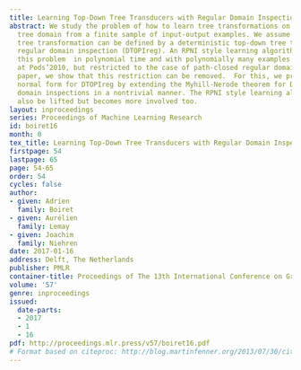 ```yaml
---
title: Learning Top-Down Tree Transducers with Regular Domain Inspection
abstract: We study the problem of how to learn tree transformations on a given regular
  tree domain from a finite sample of input-output examples. We assume that the target
  tree transformation can be defined by a deterministic top-down tree transducer with
  regular domain inspection (DTOPIreg). An RPNI style learning algorithm that solves
  this problem  in polynomial time and with polynomially many examples was presented
  at Pods’2010, but restricted to the case of path-closed regular domains. In this
  paper, we show that this restriction can be removed.  For this, we present a new
  normal form for DTOPIreg by extending the Myhill-Nerode theorem for DTOP to regular
  domain inspections in a nontrivial manner. The RPNI style learning algorithm can
  also be lifted but becomes more involved too.
layout: inproceedings
series: Proceedings of Machine Learning Research
id: boiret16
month: 0
tex_title: Learning Top-Down Tree Transducers with Regular Domain Inspection
firstpage: 54
lastpage: 65
page: 54-65
order: 54
cycles: false
author:
- given: Adrien
  family: Boiret
- given: Aurélien
  family: Lemay
- given: Joachim
  family: Niehren
date: 2017-01-16
address: Delft, The Netherlands
publisher: PMLR
container-title: Proceedings of The 13th International Conference on Grammatical Inference
volume: '57'
genre: inproceedings
issued:
  date-parts:
  - 2017
  - 1
  - 16
pdf: http://proceedings.mlr.press/v57/boiret16.pdf
# Format based on citeproc: http://blog.martinfenner.org/2013/07/30/citeproc-yaml-for-bibliographies/
---
```

